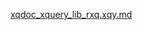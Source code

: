 [xqdoc_xquery_lib_rxq.xqy.md](https://github.com/xquery/ml-restxq/blob/master/docs/xqdoc_xquery_lib_rxq.xqy.md)
